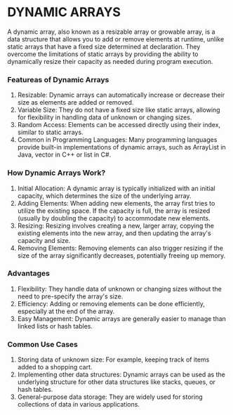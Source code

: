 # DYNAMIC ARRAYS
A dynamic array, also known as a resizable array or growable array, is a data structure that allows you to add or remove elements at runtime, unlike static arrays that have a fixed size determined at declaration. They overcome the limitations of static arrays by providing the ability to dynamically resize their capacity as needed during program execution.

### Featureas of Dynamic Arrays
1. Resizable: Dynamic arrays can automatically increase or decrease their size as elements are added or removed.
2. Variable Size: They do not have a fixed size like static arrays, allowing for flexibility in handling data of unknown or changing sizes.
3. Random Access: Elements can be accessed directly using their index, similar to static arrays.
4. Common in Programming Languages: Many programming languages provide built-in implementations of dynamic arrays, such as ArrayList in Java, vector in C++ or list in C#.

### How Dynamic Arrays Work?
1. Initial Allocation: A dynamic array is typically initialized with an initial capacity, which determines the size of the underlying array.
2. Adding Elements: When adding new elements, the array first tries to utilize the existing space. If the capacity is full, the array is resized (usually by doubling the capacity) to accommodate new elements.
3. Resizing: Resizing involves creating a new, larger array, copying the existing elements into the new array, and then updating the array's capacity and size.
4. Removing Elements: Removing elements can also trigger resizing if the size of the array significantly decreases, potentially freeing up memory.

### Advantages
1. Flexibility: They handle data of unknown or changing sizes without the need to pre-specify the array's size.
2. Efficiency: Adding or removing elements can be done efficiently, especially at the end of the array.
3. Easy Management: Dynamic arrays are generally easier to manage than linked lists or hash tables.

### Common Use Cases
1. Storing data of unknown size: For example, keeping track of items added to a shopping cart.
2. Implementing other data structures: Dynamic arrays can be used as the underlying structure for other data structures like stacks, queues, or hash tables.
3. General-purpose data storage: They are widely used for storing collections of data in various applications. 
